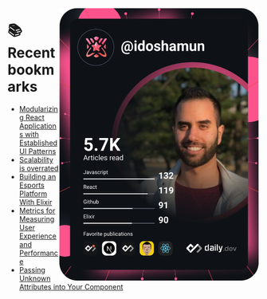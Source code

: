<a href="https://app.daily.dev/idoshamun"><img src="https://raw.githubusercontent.com/idoshamun/idoshamun/devcard/devcard.svg" align='right' width="400" alt="Ido Shamun's Dev Card"/></a>

# 📚 Recent bookmarks
<!-- BOOKMARKS:START -->
- [Modularizing React Applications with Established UI Patterns](https://app.daily.dev/posts/K4RQxo8gM?utm_source=rss&utm_medium=bookmarks&utm_campaign=28849d86070e4c099c877ab6837c61f0)
- [Scalability is overrated](https://app.daily.dev/posts/I_vsiuVWs?utm_source=rss&utm_medium=bookmarks&utm_campaign=28849d86070e4c099c877ab6837c61f0)
- [Building an Esports Platform With Elixir](https://app.daily.dev/posts/sMGJeKmmp?utm_source=rss&utm_medium=bookmarks&utm_campaign=28849d86070e4c099c877ab6837c61f0)
- [Metrics for Measuring User Experience and Performance](https://app.daily.dev/posts/-ggTvDM5j?utm_source=rss&utm_medium=bookmarks&utm_campaign=28849d86070e4c099c877ab6837c61f0)
- [Passing Unknown Attributes into Your Component](https://app.daily.dev/posts/y5hRBZ5Mj?utm_source=rss&utm_medium=bookmarks&utm_campaign=28849d86070e4c099c877ab6837c61f0)
<!-- BOOKMARKS:END -->
